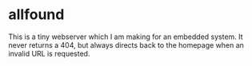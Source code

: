 # allfound
This is a tiny webserver which I am making for an embedded system.  It never returns a 404, but always directs back to the homepage when an invalid URL is requested.
